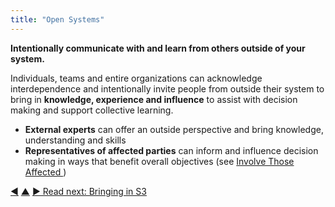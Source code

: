 ```yaml
---
title: "Open Systems"
---
```



**Intentionally communicate with and learn from others outside of your system.**

Individuals, teams and entire organizations can acknowledge interdependence and intentionally invite people from outside their system to bring in **knowledge, experience and influence** to assist with decision making and support collective learning.

-   **External experts** can offer an outside perspective and bring knowledge, understanding and skills
-   **Representatives of affected parties** can inform and influence decision making in ways that benefit overall objectives (see [Involve Those Affected ](involve-those-affected.html))


<div class="bottom-nav">
<a href="open-team.html" title="Back to: Open Team">◀</a> <a href="building-organizations.html" title="Up: Building Organizations">▲</a> <a href="bringing-in-s3.html" title="Read next: Bringing in S3">▶ Read next: Bringing in S3</a>
</div>


<script type="text/javascript">
Mousetrap.bind('g n', function() {
    window.location.href = 'bringing-in-s3.html';
    return false;
});
</script>

